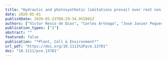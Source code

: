 ```yaml
---
title: "Hydraulic and photosynthetic limitations prevail over root non-structural carbohydrate reserves as drivers of resprouting in two Mediterranean oaks"
date: 2020-05-01
publishDate: 2020-05-23T08:29:34.952881Z
authors: ["Víctor Resco de Dios", "Carles Arteaga", "José Javier Peguero-Pina", "Domingo Sancho-Knapik", "Haiyan Qin", "Obey K Zveushe", "Wei Sun", "David G Williams", "Matthias M Boer", "Jordi Voltas", "José Manuel Moreno", "David T Tissue", "Eustaquio Gil-Pelegrín"]
publication_types: ["2"]
abstract: ""
featured: false
publication: "*Plant, Cell & Environment*"
url_pdf: "https://doi.org/10.1111%2Fpce.13781"
doi: "10.1111/pce.13781"
---
```


